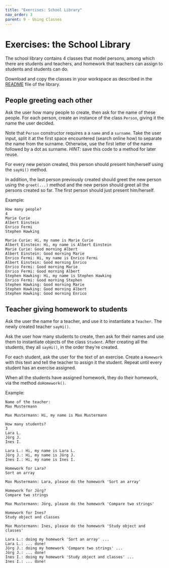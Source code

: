 ```yaml
---
title: "Exercises: School Library"
nav_order: 3
parent: 9 - Using Classes
---
```


# Exercises: the School Library

The school library contains 4 classes that model persons, among which there are students and teachers,
and homework that teachers can assign to students and students can do.

Download and copy the classes in your workspace as described in the [README](../libraries/school/README.md)
file of the library.

## People greeting each other

Ask the user how many people to create, then ask for the name of these people.
For each person, create an instance of the class `Person`, giving it the name
the user decided.

Note that `Person` constructor requires a a `name` and a `surname`. Take the user
input, split it at the first space encountered (search online how) to separate
the name from the surname. Otherwise, use the first letter of the name followed
by a dot as surname. *HINT*: save this code to a method for later reuse.

For every new person created, this person should present him/herself using the `sayHi()` method.

In addition, the last person previously created should greet the new person using the
`greet(...)` method and the new person should greet all the persons created so far.
The first person should just present him/herself.

Example:

```text
How many people?
4
Marie Curie
Albert Einstein
Enrico Fermi
Stephen Hawking

Marie Curie: Hi, my name is Marie Curie
Albert Einstein: Hi, my name is Albert Einstein
Marie Curie: Good morning Albert
Albert Einstein: Good morning Marie
Enrico Fermi: Hi, my name is Enrico Fermi
Albert Einstein: Good morning Enrico
Enrico Fermi: Good morning Marie
Enrico Fermi: Good morning Albert
Stephen Hawking: Hi, my name is Stephen Hawking
Enrico Fermi: Good morning Stephen
Stephen Hawking: Good morning Marie
Stephen Hawking: Good morning Albert
Stephen Hawking: Good morning Enrico
```

## Teacher giving homework to students

Ask the user the name for a teacher, and use it to instantiate a `Teacher`.
The newly created teacher `sayHi()`.

Ask the user how many students to create, then ask for their names and use them to instantiate
objects of the class `Student`. After creating all the students, they all `sayHi()`,
in the order they're created.

For each student, ask the user for the text of an exercise. Create a `Homework` with this text
and tell the teacher to assign it the student. Repeat until every student has an exercise assigned.

When all the students have assigned homework, they do their homework, via the method `doHomework()`.

Example:

```text
Name of the teacher:
Max Mustermann

Max Mustermann: Hi, my name is Max Mustermann

How many students?
3
Lara L.
Jörg J.
Ines I.

Lara L.: Hi, my name is Lara L.
Jörg J.: Hi, my name is Jörg J.
Ines I.: Hi, my name is Ines I.

Homework for Lara?
Sort an array

Max Mustermann: Lara, please do the homework 'Sort an array'

Homework for Jörg?
Compare two strings

Max Mustermann: Jörg, please do the homework 'Compare two strings'

Homework for Ines?
Study object and classes

Max Mustermann: Ines, please do the homework 'Study object and classes'

Lara L.: doing my homework 'Sort an array' ...
Lara L.: ... done!
Jörg J.: doing my homework 'Compare two strings' ...
Jörg J.: ... done!
Ines I.: doing my homework 'Study object and classes' ...
Ines I.: ... done!
```
